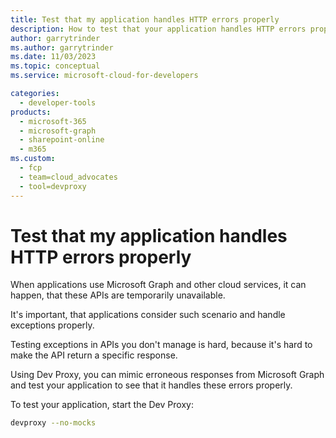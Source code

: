 ```yaml
---
title: Test that my application handles HTTP errors properly
description: How to test that your application handles HTTP errors properly
author: garrytrinder
ms.author: garrytrinder
ms.date: 11/03/2023
ms.topic: conceptual
ms.service: microsoft-cloud-for-developers

categories:
  - developer-tools
products:
  - microsoft-365
  - microsoft-graph
  - sharepoint-online
  - m365
ms.custom:
  - fcp
  - team=cloud_advocates
  - tool=devproxy
---
```


# Test that my application handles HTTP errors properly

When applications use Microsoft Graph and other cloud services, it can happen, that these APIs are temporarily unavailable.

It's important, that applications consider such scenario and handle exceptions properly.

Testing exceptions in APIs you don't manage is hard, because it's hard to make the API return a specific response.

Using Dev Proxy, you can mimic erroneous responses from Microsoft Graph and test your application to see that it handles these errors properly.

To test your application, start the Dev Proxy:

```sh
devproxy --no-mocks
```
